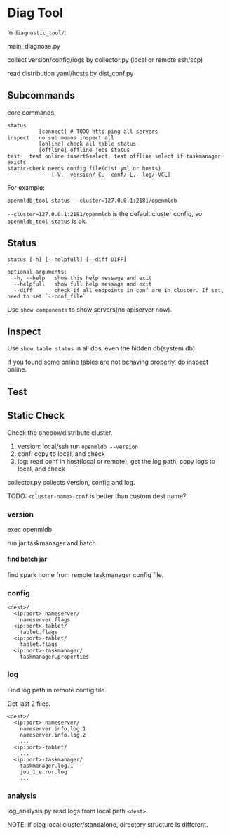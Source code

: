 # Diag Tool

In `diagnostic_tool/`:

main: diagnose.py

collect version/config/logs by collector.py (local or remote ssh/scp)

read distribution yaml/hosts by dist_conf.py

## Subcommands

core commands:
```
status
          [connect] # TODO http ping all servers
inspect   no sub means inspect all
          [online] check all table status
          [offline] offline jobs status
test   test online insert&select, test offline select if taskmanager exists
static-check needs config file(dist.yml or hosts)
              [-V,--version/-C,--conf/-L,--log/-VCL]
```

For example:
```
openmldb_tool status --cluster=127.0.0.1:2181/openmldb
```

`--cluster=127.0.0.1:2181/openmldb` is the default cluster config, so `openmldb_tool status` is ok.

## Status
```
status [-h] [--helpfull] [--diff DIFF]

optional arguments:
  -h, --help   show this help message and exit
  --helpfull   show full help message and exit
  --diff       check if all endpoints in conf are in cluster. If set, need to set `--conf_file`
```

Use `show components` to show servers(no apiserver now).

## Inspect

Use `show table status` in all dbs, even the hidden db(system db).

If you found some online tables are not behaving properly, do inspect online.

## Test



## Static Check

Check the onebox/distribute cluster.

1. version: local/ssh run `openmldb --version`
2. conf: copy to local, and check
3. log: read conf in host(local or remote), get the log path, copy logs to local, and check

collector.py collects version, config and log.

TODO: `<cluster-name>-conf` is better than custom dest name?

### version

exec openmldb

run jar taskmanager and batch

#### find batch jar
find spark home from remote taskmanager config file.

### config
```
<dest>/
  <ip:port>-nameserver/
    nameserver.flags
  <ip:port>-tablet/
    tablet.flags
  <ip:port>-tablet/
    tablet.flags
  <ip:port>-taskmanager/
    taskmanager.properties
```

### log
Find log path in remote config file.

Get last 2 files.

```
<dest>/
  <ip:port>-nameserver/
    nameserver.info.log.1
    nameserver.info.log.2
    ...
  <ip:port>-tablet/
    ...
  <ip:port>-taskmanager/
    taskmanager.log.1
    job_1_error.log
    ...
```

### analysis

log_analysis.py read logs from local path `<dest>`. 

NOTE: if diag local cluster/standalone, directory structure is different.

